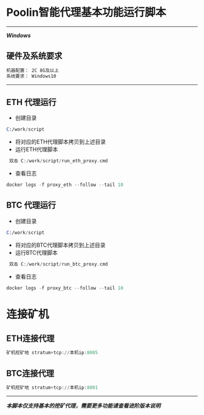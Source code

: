 # Poolin智能代理基本功能运行脚本

---
***Windows***
## 硬件及系统要求
```asm
机器配置： 2C 8G及以上
系统要求： Windows10
```
---
## ETH 代理运行
- 创建目录
 ```asm
 C:/work/script
```
- 将对应的ETH代理脚本拷贝到上述目录
- 运行ETH代理脚本
```asm
 双击 C:/work/script/run_eth_proxy.cmd
```
- 查看日志
```asm
docker logs -f proxy_eth --follow --tail 10
```

## BTC 代理运行
- 创建目录
 ```asm
C:/work/script
```
- 将对应的BTC代理脚本拷贝到上述目录
- 运行BTC代理脚本
```asm
 双击 C:/work/script/run_btc_proxy.cmd
```
- 查看日志
```asm
docker logs -f proxy_btc --follow --tail 10
```

# 连接矿机
## ETH连接代理
```asm
矿机挖矿地 stratum+tcp://本机ip:8005
```
## BTC连接代理
```asm
矿机挖矿地 stratum+tcp://本机ip:8001
```
---
***本脚本仅支持基本的挖矿代理，需要更多功能请查看进阶版本说明***